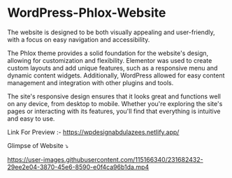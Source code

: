 # WordPress-Phlox-Website 

The website is designed to be both visually appealing and user-friendly, with a focus on easy navigation and accessibility.

The Phlox theme provides a solid foundation for the website's design, allowing for customization and flexibility. Elementor was used to create custom layouts and add unique features, such as a responsive menu and dynamic content widgets. Additionally, WordPress allowed for easy content management and integration with other plugins and tools.

The site's responsive design ensures that it looks great and functions well on any device, from desktop to mobile. Whether you're exploring the site's pages or interacting with its features, you'll find that everything is intuitive and easy to use.

Link For Preview :- https://wpdesignabdulazees.netlify.app/

Glimpse of Website ⤵️


https://user-images.githubusercontent.com/115166340/231682432-29ee2e04-3870-45e6-8590-e0f4ca96b1da.mp4


